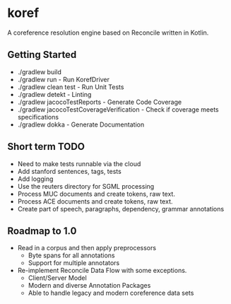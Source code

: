 # koref
A coreference resolution engine based on Reconcile written in Kotlin.

## Getting Started

- ./gradlew build
- ./gradlew run - Run KorefDriver
- ./gradlew clean test - Run Unit Tests
- ./gradlew detekt - Linting
- ./gradlew jacocoTestReports - Generate Code Coverage
- ./gradlew jacocoTestCoverageVerification - Check if coverage meets specifications
- ./gradlew dokka - Generate Documentation

## Short term TODO

- Need to make tests runnable via the cloud
- Add stanford sentences, tags, tests
- Add logging
- Use the reuters directory for SGML processing
- Process MUC documents and create tokens, raw text.
- Process ACE documents and create tokens, raw text.
- Create part of speech, paragraphs, dependency, grammar annotations

## Roadmap to 1.0

- Read in a corpus and then apply preprocessors
    - Byte spans for all annotations
    - Support for multiple annotators
- Re-implement Reconcile Data Flow with some exceptions.
    - Client/Server Model
    - Modern and diverse Annotation Packages
    - Able to handle legacy and modern coreference data sets
